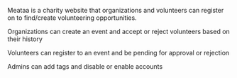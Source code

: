 Meataa is a charity website that organizations and volunteers can register on to find/create volunteering opportunities.

Organizations can create an event and accept or reject volunteers based on their history

Volunteers can register to an event and be pending for approval or rejection

Admins can add tags and disable or enable accounts